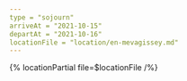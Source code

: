 ```yaml
---
type = "sojourn"
arriveAt = "2021-10-15"
departAt = "2021-10-16"
locationFile = "location/en-mevagissey.md"
---
```


{% locationPartial file=$locationFile /%}
